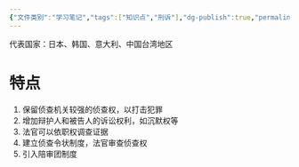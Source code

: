 ```yaml
---
{"文件类别":"学习笔记","tags":["知识点","刑诉"],"dg-publish":true,"permalink":"/学习笔记studyup/刑事诉讼法/混合制诉讼模式/","dgPassFrontmatter":true,"created":"2024-10-21T19:34:25.638+08:00","updated":"2024-10-25T12:13:14.130+08:00"}
---
```


代表国家：日本、韩国、意大利、中国台湾地区
# 特点
1. 保留侦查机关较强的侦查权，以打击犯罪
2. 增加辩护人和被告人的诉讼权利，如沉默权等
3. 法官可以依职权调查证据
4. 建立侦查令状制度，法官审查侦查权
5. 引入陪审团制度
